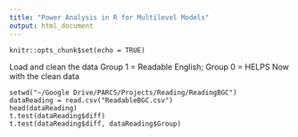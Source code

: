 ```yaml
---
title: "Power Analysis in R for Multilevel Models"
output: html_document
---
```


```{r setup, include=FALSE}
knitr::opts_chunk$set(echo = TRUE)
```
Load and clean the data  Group 1 = Readable English; Group 0 = HELPS 
Now with the clean data
```{r}
setwd("~/Google Drive/PARCS/Projects/Reading/ReadingBGC")
dataReading = read.csv("ReadableBGC.csv")
head(dataReading)
t.test(dataReading$diff)
t.test(dataReading$diff, dataReading$Group)
```

